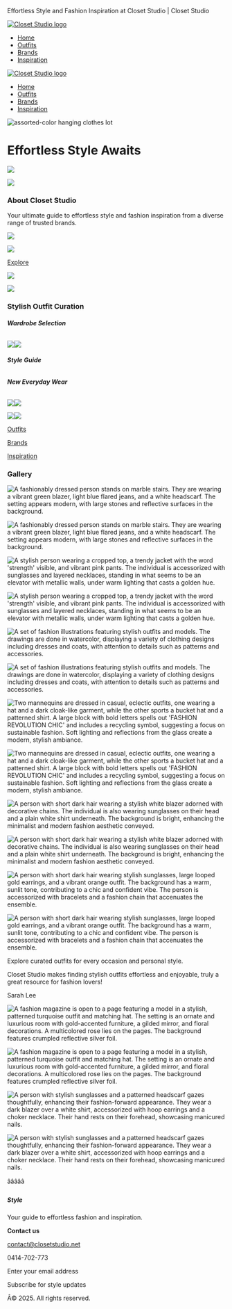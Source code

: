 Effortless Style and Fashion Inspiration at Closet Studio | Closet Studio
 

[![Closet Studio logo](https://assets.zyrosite.com/cdn-cgi/image/format=auto,w=212,fit=crop,q=95/m7V525V6BriqeEXg/c-removebg-preview-YbNqbqM9lGU45OEy.png)](/)

* [Home](/)
* [Outfits](/outfits)
* [Brands](/brands)
* [Inspiration](/inspiration)

[![Closet Studio logo](https://assets.zyrosite.com/cdn-cgi/image/format=auto,w=212,fit=crop,q=95/m7V525V6BriqeEXg/c-removebg-preview-YbNqbqM9lGU45OEy.png)](/)

* [Home](/)
* [Outfits](/outfits)
* [Brands](/brands)
* [Inspiration](/inspiration)

![assorted-color hanging clothes lot](https://images.unsplash.com/photo-1445205170230-053b83016050?auto=format&fit=crop&w=1920)

Effortless Style Awaits
=======================

![](https://assets.zyrosite.com/cdn-cgi/image/format=auto,w=284,h=225,fit=crop/m7V525V6BriqeEXg/copy_of_c-removebg-preview-YBgeEe1Gn6sk75Vm.png)

![](https://assets.zyrosite.com/cdn-cgi/image/format=auto,w=328,h=320,fit=crop/m7V525V6BriqeEXg/copy_of_c-removebg-preview-YBgeEe1Gn6sk75Vm.png)

### About Closet Studio

Your ultimate guide to effortless style and fashion inspiration from a diverse range of trusted brands.

![](https://assets.zyrosite.com/cdn-cgi/image/format=auto,w=400,h=464,fit=crop/m7V525V6BriqeEXg/pexels-marleneleppanen-1183266-m2Wa18g8Reh2O17j.jpg)

![](https://assets.zyrosite.com/cdn-cgi/image/format=auto,w=328,h=224,fit=crop/m7V525V6BriqeEXg/pexels-marleneleppanen-1183266-m2Wa18g8Reh2O17j.jpg)

[Explore](/outfits)

![](https://assets.zyrosite.com/cdn-cgi/image/format=auto,w=341,h=464,fit=crop/m7V525V6BriqeEXg/pexels-wesleydavi-16354625-A3QOBOg5K4SMyz6O.jpg)

![](https://assets.zyrosite.com/cdn-cgi/image/format=auto,w=328,h=224,fit=crop/m7V525V6BriqeEXg/pexels-wesleydavi-16354625-A3QOBOg5K4SMyz6O.jpg)

### Stylish Outfit Curation

###### **Wardrobe Selection**

[![](https://assets.zyrosite.com/cdn-cgi/image/format=auto,w=400,h=529,fit=crop,trim=0;0;0;61.265060240963855/m7V525V6BriqeEXg/pexels-vika-glitter-392079-3315286-ALp7bVVyxgFkRb0M.jpg)](/outfits)[![](https://assets.zyrosite.com/cdn-cgi/image/format=auto,w=328,h=224,fit=crop,trim=413.39712918660285;0;589.090909090909;0/m7V525V6BriqeEXg/pexels-vika-glitter-392079-3315286-ALp7bVVyxgFkRb0M.jpg)](/outfits)

###### **Style Guide**

###### **New Everyday Wear**

[![](https://assets.zyrosite.com/cdn-cgi/image/format=auto,w=400,h=529,fit=crop,trim=237.6;0;18;0/m7V525V6BriqeEXg/pexels-kubrakuzu-15661247-m5KLlb7jREiLZw96.jpg)](/brands)[![](https://assets.zyrosite.com/cdn-cgi/image/format=auto,w=328,h=223,fit=crop,trim=1101.9512195121952;0;79.02439024390243;0/m7V525V6BriqeEXg/pexels-kubrakuzu-15661247-m5KLlb7jREiLZw96.jpg)](/brands)

[![](https://assets.zyrosite.com/cdn-cgi/image/format=auto,w=400,h=529,fit=crop/m7V525V6BriqeEXg/pexels-ali-ahmed-83499412-20469813-YZ9xXPq5r2cpO1p1.jpg)](/inspiration)[![](https://assets.zyrosite.com/cdn-cgi/image/format=auto,w=328,h=224,fit=crop/m7V525V6BriqeEXg/pexels-ali-ahmed-83499412-20469813-YZ9xXPq5r2cpO1p1.jpg)](/inspiration)

[Outfits](/outfits)

[Brands](/brands)

[Inspiration](/inspiration)

### Gallery

![A fashionably dressed person stands on marble stairs. They are wearing a vibrant green blazer, light blue flared jeans, and a white headscarf. The setting appears modern, with large stones and reflective surfaces in the background.](https://images.unsplash.com/photo-1646176724739-eb6b60aad6f3?auto=format&fit=crop&w=606&h=464)

![A fashionably dressed person stands on marble stairs. They are wearing a vibrant green blazer, light blue flared jeans, and a white headscarf. The setting appears modern, with large stones and reflective surfaces in the background.](https://images.unsplash.com/photo-1646176724739-eb6b60aad6f3?auto=format&fit=crop&w=328&h=320)

![A stylish person wearing a cropped top, a trendy jacket with the word 'strength' visible, and vibrant pink pants. The individual is accessorized with sunglasses and layered necklaces, standing in what seems to be an elevator with metallic walls, under warm lighting that casts a golden hue.](https://images.unsplash.com/photo-1646243375136-3d2707cbce7e?auto=format&fit=crop&w=606&h=464)

![A stylish person wearing a cropped top, a trendy jacket with the word 'strength' visible, and vibrant pink pants. The individual is accessorized with sunglasses and layered necklaces, standing in what seems to be an elevator with metallic walls, under warm lighting that casts a golden hue.](https://images.unsplash.com/photo-1646243375136-3d2707cbce7e?auto=format&fit=crop&w=328&h=320)

![A set of fashion illustrations featuring stylish outfits and models. The drawings are done in watercolor, displaying a variety of clothing designs including dresses and coats, with attention to details such as patterns and accessories.](https://images.unsplash.com/photo-1557777586-f6682739fcf3?auto=format&fit=crop&w=606&h=464)

![A set of fashion illustrations featuring stylish outfits and models. The drawings are done in watercolor, displaying a variety of clothing designs including dresses and coats, with attention to details such as patterns and accessories.](https://images.unsplash.com/photo-1557777586-f6682739fcf3?auto=format&fit=crop&w=328&h=320)

![Two mannequins are dressed in casual, eclectic outfits, one wearing a hat and a dark cloak-like garment, while the other sports a bucket hat and a patterned shirt. A large block with bold letters spells out 'FASHION REVOLUTION CHIC' and includes a recycling symbol, suggesting a focus on sustainable fashion. Soft lighting and reflections from the glass create a modern, stylish ambiance.](https://images.unsplash.com/photo-1619853650725-25296cc83ddb?auto=format&fit=crop&w=606&h=464)

![Two mannequins are dressed in casual, eclectic outfits, one wearing a hat and a dark cloak-like garment, while the other sports a bucket hat and a patterned shirt. A large block with bold letters spells out 'FASHION REVOLUTION CHIC' and includes a recycling symbol, suggesting a focus on sustainable fashion. Soft lighting and reflections from the glass create a modern, stylish ambiance.](https://images.unsplash.com/photo-1619853650725-25296cc83ddb?auto=format&fit=crop&w=328&h=320)

![A person with short dark hair wearing a stylish white blazer adorned with decorative chains. The individual is also wearing sunglasses on their head and a plain white shirt underneath. The background is bright, enhancing the minimalist and modern fashion aesthetic conveyed.](https://images.unsplash.com/photo-1636450853063-1a8d071563f5?auto=format&fit=crop&w=606&h=464)

![A person with short dark hair wearing a stylish white blazer adorned with decorative chains. The individual is also wearing sunglasses on their head and a plain white shirt underneath. The background is bright, enhancing the minimalist and modern fashion aesthetic conveyed.](https://images.unsplash.com/photo-1636450853063-1a8d071563f5?auto=format&fit=crop&w=328&h=320)

![A person with short dark hair wearing stylish sunglasses, large looped gold earrings, and a vibrant orange outfit. The background has a warm, sunlit tone, contributing to a chic and confident vibe. The person is accessorized with bracelets and a fashion chain that accenuates the ensemble.](https://images.unsplash.com/photo-1658509756778-cf30246a13a9?auto=format&fit=crop&w=606&h=464)

![A person with short dark hair wearing stylish sunglasses, large looped gold earrings, and a vibrant orange outfit. The background has a warm, sunlit tone, contributing to a chic and confident vibe. The person is accessorized with bracelets and a fashion chain that accenuates the ensemble.](https://images.unsplash.com/photo-1658509756778-cf30246a13a9?auto=format&fit=crop&w=328&h=320)

Explore curated outfits for every occasion and personal style.

Closet Studio makes finding stylish outfits effortless and enjoyable, truly a great resource for fashion lovers!

Sarah Lee

![A fashion magazine is open to a page featuring a model in a stylish, patterned turquoise outfit and matching hat. The setting is an ornate and luxurious room with gold-accented furniture, a gilded mirror, and floral decorations. A multicolored rose lies on the pages. The background features crumpled reflective silver foil.](https://images.unsplash.com/photo-1550322532-9adfdfda7fb6?auto=format&fit=crop&w=48&h=48)

![A fashion magazine is open to a page featuring a model in a stylish, patterned turquoise outfit and matching hat. The setting is an ornate and luxurious room with gold-accented furniture, a gilded mirror, and floral decorations. A multicolored rose lies on the pages. The background features crumpled reflective silver foil.](https://images.unsplash.com/photo-1550322532-9adfdfda7fb6?auto=format&fit=crop&w=47&h=46)

![A person with stylish sunglasses and a patterned headscarf gazes thoughtfully, enhancing their fashion-forward appearance. They wear a dark blazer over a white shirt, accessorized with hoop earrings and a choker necklace. Their hand rests on their forehead, showcasing manicured nails.](https://images.unsplash.com/photo-1632050791869-098e0620d8d8?auto=format&fit=crop&w=612&h=464)

![A person with stylish sunglasses and a patterned headscarf gazes thoughtfully, enhancing their fashion-forward appearance. They wear a dark blazer over a white shirt, accessorized with hoop earrings and a choker necklace. Their hand rests on their forehead, showcasing manicured nails.](https://images.unsplash.com/photo-1632050791869-098e0620d8d8?auto=format&fit=crop&w=328&h=320)

âââââ

##### Style

Your guide to effortless fashion and inspiration.

**Contact us**

contact@closetstudio.net

0414-702-773

Enter your email address

Subscribe for style updates

Â© 2025. All rights reserved.

 